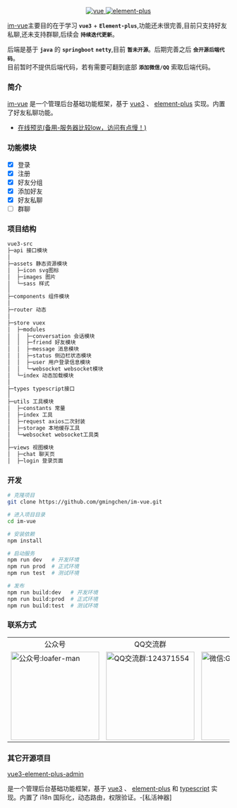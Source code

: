 <p align="center">
  <a href="https://github.com/vuejs/vue-next">
    <img src="https://img.shields.io/badge/vue-3.0-brightgreen.svg" alt="vue">
  </a>
  <a href="https://github.com/element-plus/element-plus">
    <img src="https://img.shields.io/badge/element--plus-1.x-brightgreen.svg" alt="element-plus">
  </a>
</p>

[im-vue](https://github.com/gmingchen/im-vue)主要目的在于学习 __`vue3`__ + __`Element-plus`__,功能还未很完善,目前只支持好友私聊,还未支持群聊,后续会 __`持续迭代更新`__。

后端是基于 __`java`__ 的 __`springboot`__ __`netty`__,目前 __`暂未开源`__。后期完善之后 __`会开源后端代码`__。<br>
目前暂时不提供后端代码，若有需要可翻到底部 __`添加微信/QQ`__ 索取后端代码。

### 简介

[im-vue](https://github.com/gmingchen/im-vue) 是一个管理后台基础功能框架，基于 [vue3](https://github.com/vuejs/vue-next) 、 [element-plus](https://github.com/element-plus/element-plus) 实现。内置了好友私聊功能。

- [在线预览(备用-服务器比较low，访问有点慢！)](http://139.196.182.46:8807)

### 功能模块

- [x] 登录
- [x] 注册
- [x] 好友分组
- [x] 添加好友
- [x] 好友私聊
- [ ] 群聊

### 项目结构

```bash
vue3-src
├─api 接口模块
│
├─assets 静态资源模块
│  ├─icon svg图标
│  ├─images 图片
│  └─sass 样式
│ 
├─components 组件模块
│ 
├─router 动态
│ 
├─store vuex
│  ├─modules
│  │  ├─conversation 会话模块
│  │  ├─friend 好友模块
│  │  ├─message 消息模块
│  │  ├─status 侧边栏状态模块
│  │  ├─user 用户登录信息模块
│  │  └─websocket websocket模块
│  └─index 动态加载模块
│ 
├─types typescript接口
│ 
├─utils 工具模块
│  ├─constants 常量
│  ├─index 工具
│  ├─request axios二次封装
│  ├─storage 本地缓存工具
│  └─websocket websocket工具类
│
├─views 视图模块
│  ├─chat 聊天页
│  ├─login 登录页面

```

### 开发

```bash
# 克隆项目
git clone https://github.com/gmingchen/im-vue.git

# 进入项目目录
cd im-vue

# 安装依赖
npm install

# 启动服务
npm run dev   # 开发环境
npm run prod  # 正式环境
npm run test  # 测试环境

# 发布
npm run build:dev   # 开发环境
npm run build:prod  # 正式环境
npm run build:test  # 测试环境
```

### 联系方式

<table>
  <tr align="center">
    <td>公众号</td>
    <td>QQ交流群</td>
    <td>微信</td>
    <td>QQ</td>
  </tr>
  <tr>
    <td>
      <img src="http://139.196.182.46:8800/material/official-account-qr-code.jpg" width="200px" title="公众号" alt="公众号:loafer-man" />
    </td>
    <td>
      <img src="http://139.196.182.46:8800/material/qq-group-qr-code.jpg" width="200px" title="QQ交流群" alt="QQ交流群:124371554" />
    </td>
    <td>
      <img src="http://139.196.182.46:8800/material/wechat-qr-code-1.jpg" width="200px" title="微信" alt="微信:Gy1240235512" />
    </td>
    <td>
      <img src="http://139.196.182.46:8800/material/qq-qr-code.jpg" width="200px" title="QQ" alt="QQ:1240235512" />
    </td>
  </tr>
</table>

### 其它开源项目

[vue3-element-plus-admin](https://github.com/gmingchen/vue3-element-plus-admin)

是一个管理后台基础功能框架，基于 [vue3](https://github.com/vuejs/vue-next) 、 [element-plus](https://github.com/element-plus/element-plus) 和 [typescript](https://github.com/microsoft/TypeScript) 实现。内置了 i18n 国际化，动态路由，权限验证。-[私活神器]
